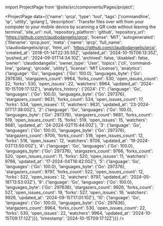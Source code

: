 
import ProjectPage from '@site/src/components/Pages/project';

<ProjectPage
    data={{'name': 'qrcp', 'type': 'tool', 'tags': ['commandline', 'qr', 'utility', 'golang'], 'description': 'Transfer files over wifi from your computer to your mobile device by scanning a QR code without leaving the terminal', 'site_url': null, 'repository_platform': 'github', 'repository_url': 'https://github.com/claudiodangelis/qrcp', 'license': 'MIT', 'autogenerated': {'filename': 'qrcp.json', 'meta': {'name': 'qrcp', 'full_name': 'claudiodangelis/qrcp', 'html_url': 'https://github.com/claudiodangelis/qrcp', 'created_at': '2018-01-14T22:35:55Z', 'updated_at': '2024-10-15T06:13:35Z', 'pushed_at': '2024-09-01T14:34:10Z', 'archived': false, 'disabled': false, 'owner': 'claudiodangelis', 'owner_type': 'User', 'topics': ['cli', 'command-line', 'golang', 'qrcode', 'utility'], 'license': 'MIT License'}, 'analytics': {'language': 'Go', 'languages': {'Go': 100.0}, 'languages_byte': {'Go': 297636}, 'stargazers_count': 9964, 'forks_count': 530, 'open_issues_count': 22, 'forks': 530, 'open_issues': 22, 'watchers': 9964, 'updated_at': '2024-10-15T09:17:12Z'}, 'analytics_history': {'2024': {'1': {'language': 'Go', 'languages': {'Go': 100.0}, 'languages_byte': {'Go': 297376}, 'stargazers_count': 9631, 'forks_count': 534, 'open_issues_count': 17, 'forks': 534, 'open_issues': 17, 'watchers': 9631, 'updated_at': '23-2024-01T17:38:00Z'}, '2': {'language': 'Go', 'languages': {'Go': 100.0}, 'languages_byte': {'Go': 297376}, 'stargazers_count': 9681, 'forks_count': 519, 'open_issues_count': 15, 'forks': 519, 'open_issues': 15, 'watchers': 9681, 'updated_at': '24-2024-02T15:44:00Z'}, '3': {'language': 'Go', 'languages': {'Go': 100.0}, 'languages_byte': {'Go': 297376}, 'stargazers_count': 9706, 'forks_count': 518, 'open_issues_count': 12, 'forks': 518, 'open_issues': 12, 'watchers': 9706, 'updated_at': '19-2024-03T13:50:00Z'}, '4': {'language': 'Go', 'languages': {'Go': 100.0}, 'languages_byte': {'Go': 297376}, 'stargazers_count': 9766, 'forks_count': 520, 'open_issues_count': 11, 'forks': 520, 'open_issues': 11, 'watchers': 9766, 'updated_at': '17-2024-04T16:42:00Z'}, '5': {'language': 'Go', 'languages': {'Go': 100.0}, 'languages_byte': {'Go': 297376}, 'stargazers_count': 9797, 'forks_count': 522, 'open_issues_count': 12, 'forks': 522, 'open_issues': 12, 'watchers': 9797, 'updated_at': '2024-05-18T13:53:03Z'}, '9': {'language': 'Go', 'languages': {'Go': 100.0}, 'languages_byte': {'Go': 297636}, 'stargazers_count': 9926, 'forks_count': 527, 'open_issues_count': 19, 'forks': 527, 'open_issues': 19, 'watchers': 9926, 'updated_at': '2024-09-15T17:01:10Z'}, '10': {'language': 'Go', 'languages': {'Go': 100.0}, 'languages_byte': {'Go': 297636}, 'stargazers_count': 9964, 'forks_count': 530, 'open_issues_count': 22, 'forks': 530, 'open_issues': 22, 'watchers': 9964, 'updated_at': '2024-10-15T09:17:12Z'}}}, 'timestamp': '2024-10-15T09:17:12Z'}}}
/>

